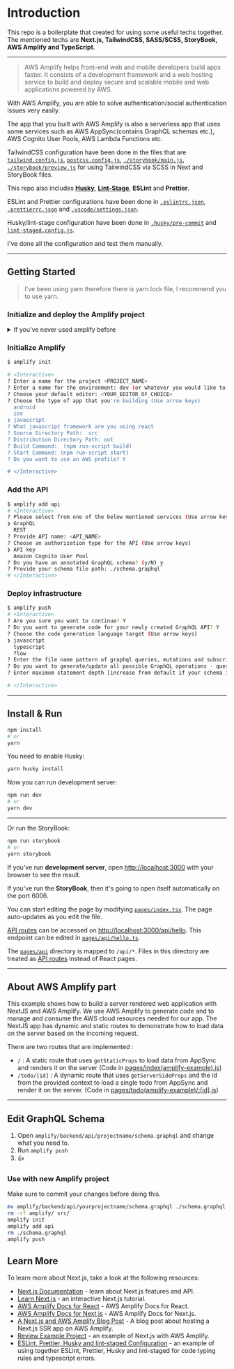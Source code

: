 # Introduction

This repo is a boilerplate that created for using some useful techs together. The mentioned techs are **Next.js, TailwindCSS, SASS/SCSS, StoryBook, AWS Amplify and TypeScript**.

<hr>

> AWS Amplify helps front-end web and mobile developers build apps faster. It consists of a development framework and a web hosting service to build and deploy secure and scalable mobile and web applications powered by AWS.

With AWS Amplify, you are able to solve authentication/social authentication issues very easily.

The app that you built with AWS Amplify is also a serverless app that uses some services such as AWS AppSync(contains GraphQL schemas etc.), AWS Cognito User Pools, AWS Lambda Functions etc.

TailwindCSS configuration have been done in the files that are [`tailwind.config.js`](tailwind.config.js), [`postcss.config.js`](postcss.config.js), [`./storybook/main.js`](./.storybook/main.js), [`./storybook/preview.js`](./.storybook/preview.js) for using TailwindCSS via SCSS in Next and StoryBook files.

This repo also includes [**Husky**](https://typicode.github.io/husky/), [**Lint-Stage**](https://github.com/okonet/lint-staged), **ESLint** and **Prettier**.

ESLint and Prettier configurations have been done in [`.eslintrc.json`](./.eslintrc.json), [`.prettierrc.json`](./.prettierrc.json) and [`.vscode/settings.json`](./.vscode/settings.json).

Husky/lint-stage configuration have been done in [`.husky/pre-commit`](./.husky/pre-commit) and [`lint-staged.config.js`](./lint-staged.config.js).

I've done all the configuration and test them manually.

<hr>

## Getting Started

> I've been using yarn therefore there is yarn.lock file, I recommend you to use yarn.

### Initialize and deploy the Amplify project

<details>
  <summary>If you've never used amplify before </summary>

#### Install & Configure Amplify

1. [Sign up](https://portal.aws.amazon.com/billing/signup#/start) for an AWS account
2. Install the AWS Amplify cli:

```sh
npm install -g @aws-amplify/cli
```

3. Configure the Amplify cli

```sh
amplify configure
```

[Read More](https://aws-amplify.github.io/docs/cli-toolchain/quickstart?sdk=js)

</details>

### Initialize Amplify

```bash
$ amplify init

# <Interactive>
? Enter a name for the project <PROJECT_NAME>
? Enter a name for the environment: dev (or whatever you would like to call this env)
? Choose your default editor: <YOUR_EDITOR_OF_CHOICE>
? Choose the type of app that you're building (Use arrow keys)
  android
  ios
❯ javascript
? What javascript framework are you using react
? Source Directory Path:  src
? Distribution Directory Path: out
? Build Command:  (npm run-script build)
? Start Command: (npm run-script start)
? Do you want to use an AWS profile? Y

# </Interactive>
```

### Add the API

```sh
$ amplify add api
# <Interactive>
? Please select from one of the below mentioned services (Use arrow keys)
❯ GraphQL
  REST
? Provide API name: <API_NAME>
? Choose an authorization type for the API (Use arrow keys)
❯ API key
  Amazon Cognito User Pool
? Do you have an annotated GraphQL schema? (y/N) y
? Provide your schema file path: ./schema.graphql
# </Interactive>
```

### Deploy infrastructure

```sh
$ amplify push
# <Interactive>
? Are you sure you want to continue? Y
? Do you want to generate code for your newly created GraphQL API? Y
? Choose the code generation language target (Use arrow keys)
❯ javascript
  typescript
  flow
? Enter the file name pattern of graphql queries, mutations and subscriptions (src/graphql/**/*.js)
? Do you want to generate/update all possible GraphQL operations - queries, mutations and subscriptions (Y/n) Y
? Enter maximum statement depth [increase from default if your schema is deeply nested] (2)

# </Interactive>
```

<hr>

## Install & Run

```bash
npm install
# or
yarn
```

You need to enable Husky:

```bash
yarn husky install
```

Now you can run development server:

```bash
npm run dev
# or
yarn dev
```

<hr>
Or run the StoryBook:

```bash
npm run storybook
# or
yarn storybook
```

If you've run **development server**, open [http://localhost:3000](http://localhost:3000) with your browser to see the result.

If you've run the **StoryBook**, then it's going to open itself automatically on the port 6006.

You can start editing the page by modifying [`pages/index.tsx`](./pages/index.tsx). The page auto-updates as you edit the file.

[API routes](https://nextjs.org/docs/api-routes/introduction) can be accessed on [http://localhost:3000/api/hello](http://localhost:3000/api/hello). This endpoint can be edited in [`pages/api/hello.ts`](./pages/api/hello.ts).

The [`pages/api`](./pages/api/) directory is mapped to `/api/*`. Files in this directory are treated as [API routes](https://nextjs.org/docs/api-routes/introduction) instead of React pages.

<hr>

## About AWS Amplify part

This example shows how to build a server rendered web application with NextJS and AWS Amplify. We use AWS Amplify to generate code and to manage and consume the AWS cloud resources needed for our app. The NextJS app has dynamic and static routes to demonstrate how to load data on the server based on the incoming request.

There are two routes that are implemented :

- `/` : A static route that uses `getStaticProps` to load data from AppSync and renders it on the server (Code in [pages/index(amplify-example).js](<./pages/index(amplify-example).js>))
- `/todo/[id]` : A dynamic route that uses `getServerSideProps` and the id from the provided context to load a single todo from AppSync and render it on the server. (Code in [pages/todo(amplify-example)/:[id].js](</pages/todo(amplify-example)/[id].js>))

<hr>

## Edit GraphQL Schema

1. Open `amplify/backend/api/projectname/schema.graphql` and change what you need to.
2. Run `amplify push`
3. 👍

### Use with new Amplify project

Make sure to commit your changes before doing this.

```sh
mv amplify/backend/api/yourprojectname/schema.graphql ./schema.graphql
rm -rf amplify/ src/
amplify init
amplify add api
rm ./schema.graphql
amplify push
```

## Learn More

To learn more about Next.js, take a look at the following resources:

- [Next.js Documentation](https://nextjs.org/docs) - learn about Next.js features and API.
- [Learn Next.js](https://nextjs.org/learn) - an interactive Next.js tutorial.
- [AWS Amplify Docs for React](https://docs.amplify.aws/start/q/integration/react/?sc_icampaign=react-start&sc_ichannel=docs-home) - AWS Amplify Docs for React.
- [AWS Amplify Docs for Next.js](https://docs.amplify.aws/start/q/integration/next/) - AWS Amplify Docs for Next.js.
- [A Next.js and AWS Amplify Blog Post](https://aws.amazon.com/tr/blogs/mobile/host-a-next-js-ssr-app-with-real-time-data-on-aws-amplify/) - A blog post about hosting a Next.js SSR app on AWS Amplify.
- [Review Example Project](https://github.com/vercel/next.js/tree/canary/examples/with-aws-amplify) - an example of Next.js with AWS Amplify.
- [ESLint, Prettier, Husky and lint-staged Configuration](https://paulintrognon.fr/blog/typescript-prettier-eslint-next-js) - an example of using together ESLint, Prettier, Husky and lint-staged for code typing rules and typescript errors.
